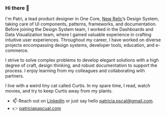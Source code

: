 ### Hi there 👋

I'm Patri, a lead product designer in One Core, [New Relic](https://www.newrelic.com)’s Design System, taking care of UI components, patterns, frameworks, and documentation. Before joining the Design System team, I worked in the Dashboards and Data Visualization team, where I gained valuable experience in crafting intuitive user experiences. Throughout my career, I have worked on diverse projects encompassing design systems, developer tools, education, and e-commerce.

I strive to solve complex problems to develop elegant solutions with a high degree of craft, design thinking, and robust documentation to support the process. I enjoy learning from my colleagues and collaborating with partners.

I live with a weird tiny cat called Curtis. In my spare time, I read, watch movies, and try to keep Curtis away from my plants.

- 📫 Reach out on [LinkedIn](https://www.linkedin.com/in/patpascual/) or just say hello [patricia.pscal@gmail.com](mailto:patricia.pscal@gmail.com). 
- 👉 [patriciapascual.com](https://www.patriciapascual.com)
